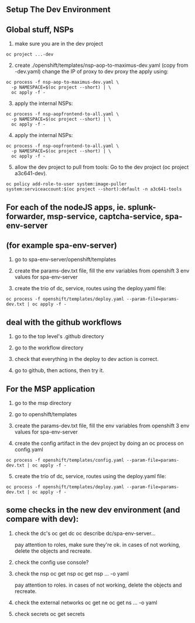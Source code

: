
## Setup The Dev Environment

## Global stuff, NSPs

1. make sure you are in the dev project
```console
oc project ...-dev
```

2. create ./openshift/templates/nsp-aop-to-maximus-dev.yaml  (copy from -dev.yaml)
   change the IP of proxy to dev proxy
   the apply using:
```console
oc process -f nsp-aop-to-maximus-dev.yaml \
  -p NAMESPACE=$(oc project --short) | \
  oc apply -f -
```

3. apply the internal NSPs:
```console
oc process -f nsp-aopfrontend-to-all.yaml \
  -p NAMESPACE=$(oc project --short) | \
  oc apply -f -
```

4. apply the internal NSPs:
```console
oc process -f nsp-oopfrontend-to-all.yaml \
  -p NAMESPACE=$(oc project --short) | \
  oc apply -f -
```

5. allow the dev project to pull from tools:
   Go to the dev project (oc project a3c641-dev).
```console
oc policy add-role-to-user system:image-puller system:serviceaccount:$(oc project --short):default -n a3c641-tools
```

## For each of the nodeJS apps, ie. splunk-forwarder, msp-service, captcha-service, spa-env-server
## (for example spa-env-server)

1. go to spa-env-server/openshift/templates

2. create the params-dev.txt file, fill the env variables from openshift 3 env values for spa-env-server

3. create the trio of dc, service, routes using the deploy.yaml file:
```console
oc process -f openshift/templates/deploy.yaml --param-file=params-dev.txt | oc apply -f -
```

## deal with the github workflows

1. go to the top level's .github directory

2. go to the workflow directory

3. check that everything in the deploy to dev action is correct.

4. go to github, then actions, then try it.


## For the MSP application

1. go to the msp directory

2. go to openshift/templates

3. create the params-dev.txt file, fill the env variables from openshift 3 env values for spa-env-server

4. create the config artifact in the dev project by doing an oc process on config.yaml
```console
oc process -f openshift/templates/config.yaml --param-file=params-dev.txt | oc apply -f -
```
5. create the trio of dc, service, routes using the deploy.yaml file:
```console
oc process -f openshift/templates/deploy.yaml --param-file=params-dev.txt | oc apply -f -
```

## some checks in the new dev environment (and compare with dev):

1. check the dc's
   oc get dc
   oc describe dc/spa-env-server...

   pay attention to roles, make sure they're ok.
   in cases of not working, delete the objects and recreate.

2. check the config
   use console?

3. check the nsp
   oc get nsp
   oc get nsp ... -o yaml

   pay attention to roles.
   in cases of not working, delete the objects and recreate.

4. check the external networks
   oc get ne
   oc get ns ... -o yaml

5. check secrets
   oc get secrets

